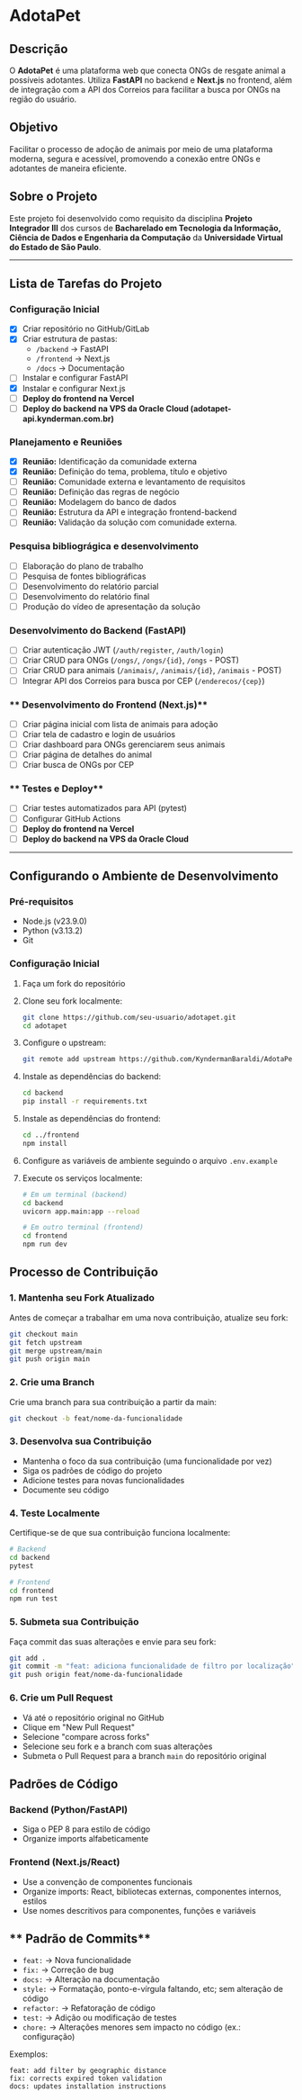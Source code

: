 # AdotaPet

## **Descrição**

O **AdotaPet** é uma plataforma web que conecta ONGs de resgate animal a possíveis adotantes. Utiliza **FastAPI** no backend e **Next.js** no frontend, além de integração com a API dos Correios para facilitar a busca por ONGs na região do usuário.

## **Objetivo**

Facilitar o processo de adoção de animais por meio de uma plataforma moderna, segura e acessível, promovendo a conexão entre ONGs e adotantes de maneira eficiente.

## **Sobre o Projeto**

Este projeto foi desenvolvido como requisito da disciplina **Projeto Integrador III** dos cursos de **Bacharelado em Tecnologia da Informação, Ciência de Dados e Engenharia da Computação** da **Universidade Virtual do Estado de São Paulo**.

---

## **Lista de Tarefas do Projeto**

### **Configuração Inicial**

- [x] Criar repositório no GitHub/GitLab
- [x] Criar estrutura de pastas:
  - `/backend` → FastAPI
  - `/frontend` → Next.js
  - `/docs` → Documentação
- [ ] Instalar e configurar FastAPI
- [x] Instalar e configurar Next.js
- [ ] **Deploy do frontend na Vercel**
- [ ] **Deploy do backend na VPS da Oracle Cloud (adotapet-api.kynderman.com.br)**

### **Planejamento e Reuniões**

- [x] **Reunião:** Identificação da comunidade externa
- [x] **Reunião:** Definição do tema, problema, título e objetivo
- [ ] **Reunião:** Comunidade externa e levantamento de requisitos
- [ ] **Reunião:** Definição das regras de negócio
- [ ] **Reunião:** Modelagem do banco de dados
- [ ] **Reunião:** Estrutura da API e integração frontend-backend
- [ ] **Reunião:** Validação da solução com comunidade externa.

### **Pesquisa bibliográgica e desenvolvimento**

- [ ] Elaboração do plano de trabalho
- [ ] Pesquisa de fontes bibliográficas
- [ ] Desenvolvimento do relatório parcial
- [ ] Desenvolvimento do relatório final
- [ ] Produção do vídeo de apresentação da solução

### **Desenvolvimento do Backend (FastAPI)**

- [ ] Criar autenticação JWT (`/auth/register`, `/auth/login`)
- [ ] Criar CRUD para ONGs (`/ongs/`, `/ongs/{id}`, `/ongs` - POST)
- [ ] Criar CRUD para animais (`/animais/`, `/animais/{id}`, `/animais` - POST)
- [ ] Integrar API dos Correios para busca por CEP (`/enderecos/{cep}`)

### ** Desenvolvimento do Frontend (Next.js)**

- [ ] Criar página inicial com lista de animais para adoção
- [ ] Criar tela de cadastro e login de usuários
- [ ] Criar dashboard para ONGs gerenciarem seus animais
- [ ] Criar página de detalhes do animal
- [ ] Criar busca de ONGs por CEP

### ** Testes e Deploy**

- [ ] Criar testes automatizados para API (pytest)
- [ ] Configurar GitHub Actions
- [ ] **Deploy do frontend na Vercel**
- [ ] **Deploy do backend na VPS da Oracle Cloud**

---

## Configurando o Ambiente de Desenvolvimento

### Pré-requisitos

- Node.js (v23.9.0)
- Python (v3.13.2)
- Git

### Configuração Inicial

1. Faça um fork do repositório
2. Clone seu fork localmente:

   ```bash
   git clone https://github.com/seu-usuario/adotapet.git
   cd adotapet
   ```

3. Configure o upstream:

   ```bash
   git remote add upstream https://github.com/KyndermanBaraldi/AdotaPet.git
   ```

4. Instale as dependências do backend:

   ```bash
   cd backend
   pip install -r requirements.txt
   ```

5. Instale as dependências do frontend:

   ```bash
   cd ../frontend
   npm install
   ```

6. Configure as variáveis de ambiente seguindo o arquivo `.env.example`

7. Execute os serviços localmente:

   ```bash
   # Em um terminal (backend)
   cd backend
   uvicorn app.main:app --reload

   # Em outro terminal (frontend)
   cd frontend
   npm run dev
   ```

## Processo de Contribuição

### 1. Mantenha seu Fork Atualizado

Antes de começar a trabalhar em uma nova contribuição, atualize seu fork:

```bash
git checkout main
git fetch upstream
git merge upstream/main
git push origin main
```

### 2. Crie uma Branch

Crie uma branch para sua contribuição a partir da main:

```bash
git checkout -b feat/nome-da-funcionalidade
```

### 3. Desenvolva sua Contribuição

- Mantenha o foco da sua contribuição (uma funcionalidade por vez)
- Siga os padrões de código do projeto
- Adicione testes para novas funcionalidades
- Documente seu código

### 4. Teste Localmente

Certifique-se de que sua contribuição funciona localmente:

```bash
# Backend
cd backend
pytest

# Frontend
cd frontend
npm run test
```

### 5. Submeta sua Contribuição

Faça commit das suas alterações e envie para seu fork:

```bash
git add .
git commit -m "feat: adiciona funcionalidade de filtro por localização"
git push origin feat/nome-da-funcionalidade
```

### 6. Crie um Pull Request

- Vá até o repositório original no GitHub
- Clique em "New Pull Request"
- Selecione "compare across forks"
- Selecione seu fork e a branch com suas alterações
- Submeta o Pull Request para a branch `main` do repositório original

## Padrões de Código

### Backend (Python/FastAPI)

- Siga o PEP 8 para estilo de código
- Organize imports alfabeticamente

### Frontend (Next.js/React)

- Use a convenção de componentes funcionais
- Organize imports: React, bibliotecas externas, componentes internos, estilos
- Use nomes descritivos para componentes, funções e variáveis

## ** Padrão de Commits**

- `feat:` → Nova funcionalidade
- `fix:` → Correção de bug
- `docs:` → Alteração na documentação
- `style:` → Formatação, ponto-e-vírgula faltando, etc; sem alteração de código
- `refactor:` → Refatoração de código
- `test:` → Adição ou modificação de testes
- `chore:` → Alterações menores sem impacto no código (ex.: configuração)

Exemplos:

```
feat: add filter by geographic distance
fix: corrects expired token validation
docs: updates installation instructions
```
